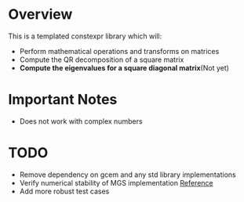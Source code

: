# Overview

This is a templated constexpr library which will:
* Perform mathematical operations and transforms on matrices
* Compute the QR decomposition of a square matrix
* **Compute the eigenvalues for a square diagonal matrix**(Not yet)

# Important Notes
* Does not work with complex numbers

# TODO

* Remove dependency on gcem and any std library implementations
* Verify numerical stability of MGS implementation
  [Reference](https://www.math.tamu.edu/~yvorobet/MATH304-503/Lect3-07web.pdf)
* Add more robust test cases
